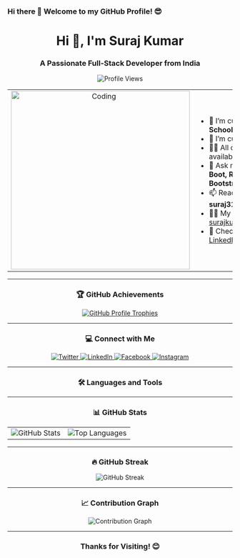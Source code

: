 ### Hi there 👋 Welcome to my GitHub Profile! 😎

<h1 align="center">Hi 👋, I'm Suraj Kumar</h1>
<h3 align="center">A Passionate Full-Stack Developer from India</h3>

<p align="center">
  <img src="https://komarev.com/ghpvc/?username=surajsinghdevloper&label=Profile%20Views&color=0e75b6&style=flat" alt="Profile Views" />
</p>

<table align="center">
  <tr>
    <td align="center">
      <img alt="Coding" width="400" src="https://user-images.githubusercontent.com/74038190/235224431-e8c8c12e-6826-47f1-89fb-2ddad83b3abf.gif" />
    </td>
    <td>
      <ul>
        <li>🔭 I’m currently working on <b>School ERP using MERN</b></li>
        <li>🌱 I’m currently learning <b>DevOps</b></li>
        <li>👨‍💻 All of my projects are available at <a href="https://github.com/SurajSinghDevloper">My GitHub</a></li>
        <li>💬 Ask me about <b>Java, Spring Boot, React, HTML, CSS, Bootstrap, JSP</b></li>
        <li>📫 Reach me at <b>suraj31kumar1999@gmail.com</b></li>
        <li>🧑‍💼 My Portfolio: <a href="https://surajkumarportfolio.vercel.app">surajkumarportfolio.vercel.app</a></li>
        <li>📄 Check my experiences on <a href="https://www.linkedin.com/in/suraj-kumar-442277230/">LinkedIn</a></li>
      </ul>
    </td>
  </tr>
</table>

---

<h3 align="center">🏆 GitHub Achievements</h3>
<p align="center">
  <a href="https://github.com/ryo-ma/github-profile-trophy">
    <img src="https://github-profile-trophy.vercel.app/?username=surajsinghdevloper&theme=onedark&no-frame=true&column=6" alt="GitHub Profile Trophies" />
  </a>
</p>

---

<h3 align="center">💻 Connect with Me</h3>
<p align="center">
  <a href="https://twitter.com/suraj31kumar191" target="_blank">
    <img src="https://img.shields.io/badge/Twitter-1DA1F2?style=for-the-badge&logo=twitter&logoColor=white" alt="Twitter" />
  </a>
  <a href="https://www.linkedin.com/in/suraj-kumar-442277230/" target="_blank">
    <img src="https://img.shields.io/badge/LinkedIn-0077B5?style=for-the-badge&logo=linkedin&logoColor=white" alt="LinkedIn" />
  </a>
  <a href="https://fb.com/suraj31kumar" target="_blank">
    <img src="https://img.shields.io/badge/Facebook-1877F2?style=for-the-badge&logo=facebook&logoColor=white" alt="Facebook" />
  </a>
  <a href="https://instagram.com/surajsinghtrippy" target="_blank">
    <img src="https://img.shields.io/badge/Instagram-E4405F?style=for-the-badge&logo=instagram&logoColor=white" alt="Instagram" />
  </a>
</p>

---

<h3 align="center">🛠️ Languages and Tools</h3>
<p align="center">
  <!-- Add your language and tool icons here -->
</p>

---

<h3 align="center">📊 GitHub Stats</h3>
<table align="center">
  <tr>
    <td>
      <img src="https://github-readme-stats.vercel.app/api?username=surajsinghdevloper&show_icons=true&count_private=true&hide_border=true&theme=radical" alt="GitHub Stats" />
    </td>
    <td>
      <img src="https://github-readme-stats.vercel.app/api/top-langs/?username=surajsinghdevloper&hide_border=true&layout=compact&theme=radical" alt="Top Languages" />
    </td>
  </tr>
</table>

---

<h3 align="center">🔥 GitHub Streak</h3>
<p align="center">
  <img src="https://github-readme-streak-stats.herokuapp.com/?user=surajsinghdevloper&theme=radical&hide_border=true" alt="GitHub Streak" />
</p>

---

<h3 align="center">📈 Contribution Graph</h3>
<p align="center">
  <img src="https://activity-graph.herokuapp.com/graph?username=surajsinghdevloper&theme=rogue&hide_border=true" alt="Contribution Graph" />
</p>

---

<h3 align="center">Thanks for Visiting! 😊</h3>

